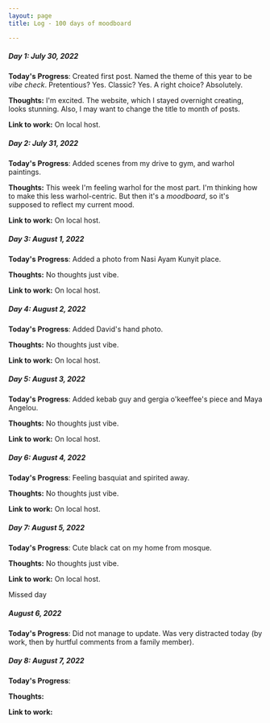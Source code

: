```yaml
---
layout: page
title: Log - 100 days of moodboard

---
```



##### Day 1: July 30, 2022

**Today's Progress**: Created first post. Named the theme of this year to be _vibe check_. Pretentious? Yes. Classic? Yes. A right choice? Absolutely.

**Thoughts:** I'm excited. The website, which I stayed overnight creating, looks stunning. Also, I may want to change the title to month of posts.

**Link to work:** On local host. 



<div class="divider"></div>

##### Day 2: July 31, 2022

**Today's Progress**: Added scenes from my drive to gym, and warhol paintings.

**Thoughts:** This week I'm feeling warhol for the most part. I'm thinking how to make this less warhol-centric. But then it's a _moodboard_, so it's supposed to reflect my current mood.

**Link to work:** On local host. 



<div class="divider"></div>

##### Day 3: August 1, 2022

**Today's Progress**: Added a photo from Nasi Ayam Kunyit place.

**Thoughts:** No thoughts just vibe.

**Link to work:** On local host. 



<div class="divider"></div>

##### Day 4: August 2, 2022

**Today's Progress**: Added David's hand photo.

**Thoughts:** No thoughts just vibe.

**Link to work:** On local host. 



<div class="divider"></div>

##### Day 5: August 3, 2022

**Today's Progress**: Added kebab guy and gergia o'keeffee's piece and Maya Angelou.

**Thoughts:** No thoughts just vibe.

**Link to work:** On local host. 



<div class="divider"></div>

##### Day 6: August 4, 2022

**Today's Progress**: Feeling basquiat and spirited away.

**Thoughts:** No thoughts just vibe.

**Link to work:** On local host. 



<div class="divider"></div>

##### Day 7: August 5, 2022

**Today's Progress**: Cute black cat on my home from mosque.

**Thoughts:** No thoughts just vibe.

**Link to work:** On local host. 



<div class="divider"></div>

<span>Missed day</span>

##### August 6, 2022

**Today's Progress**: Did not manage to update. Was very distracted today (by work, then by hurtful comments from a family member).


<div class="divider"></div>

##### Day 8: August 7, 2022

**Today's Progress**: 

**Thoughts:** 

**Link to work:**  



